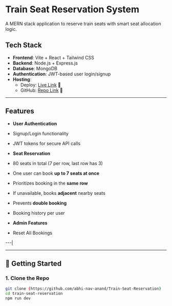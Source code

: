 # Train Seat Reservation System

A MERN stack application to reserve train seats with smart seat allocation logic.

## Tech Stack

- **Frontend**: Vite + React + Tailwind CSS
- **Backend**: Node.js + Express.js
- **Database**: MongoDB
- **Authentication**: JWT-based user login/signup
- **Hosting**:
  - Deploy: [Live Link](https://train-seat-res.netlify.app/) 🔗
  - GitHub: [Repo Link](https://github.com/abhi-nav-anand/Train-Seat-Reservation) 🔗

---

##  Features

-  **User Authentication**
  - Signup/Login functionality
  - JWT tokens for secure API calls

-  **Seat Reservation**
  - 80 seats in total (7 per row, last row has 3)
  - One user can book **up to 7 seats at once**
  - Prioritizes booking in the **same row**
  - If unavailable, books **adjacent** nearby seats
  - Prevents **double booking**
  - Booking history per user

-  **Admin Features**
  - Reset All Bookings

---|

---

## 🚀 Getting Started

### 1. Clone the Repo

```bash
git clone (https://github.com/abhi-nav-anand/Train-Seat-Reservation)
cd train-seat-reservation
npm run dev
